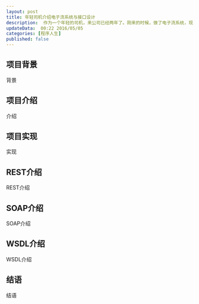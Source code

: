 ```yaml
---  
layout: post  
title: 年轻司机介绍电子流系统与接口设计
description:  作为一个年轻的司机，来公司已经两年了。刚来的时候，做了电子流系统，现在简单介绍一下.    
updateData:  00:22 2016/05/05
categories: [程序人生]
published: false
---  
```



## 项目背景

背景  

## 项目介绍

介绍  

## 项目实现


实现  

## REST介绍

REST介绍  

## SOAP介绍

SOAP介绍  


## WSDL介绍

WSDL介绍  


## 结语

结语  





